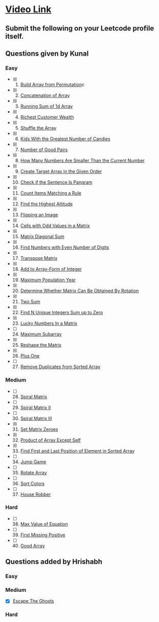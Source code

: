 # [Video Link](https://youtu.be/n60Dn0UsbEk)

## Submit the following on your Leetcode profile itself.

## Questions given by Kunal

### Easy

- [x] 1. [Build Array from Permutation](https://leetcode.com/problems/build-array-from-permutation/)c
- [x] 2. [Concatenation of Array](https://leetcode.com/problems/concatenation-of-array/)
- [x] 3. [Running Sum of 1d Array](https://leetcode.com/problems/running-sum-of-1d-array/)
- [x] 4. [Richest Customer Wealth](https://leetcode.com/problems/richest-customer-wealth/)
- [x] 5. [Shuffle the Array](https://leetcode.com/problems/shuffle-the-array/)
- [x] 6. [Kids With the Greatest Number of Candies](https://leetcode.com/problems/kids-with-the-greatest-number-of-candies/)
- [x] 7. [Number of Good Pairs](https://leetcode.com/problems/number-of-good-pairs/)
- [x] 8. [How Many Numbers Are Smaller Than the Current Number](https://leetcode.com/problems/how-many-numbers-are-smaller-than-the-current-number/)
- [x] 9. [Create Target Array in the Given Order](https://leetcode.com/problems/create-target-array-in-the-given-order/)
- [x] 10. [Check if the Sentence Is Pangram](https://leetcode.com/problems/check-if-the-sentence-is-pangram/)
- [x] 11. [Count Items Matching a Rule](https://leetcode.com/problems/count-items-matching-a-rule/)
- [x] 12. [Find the Highest Altitude](https://leetcode.com/problems/find-the-highest-altitude/)
- [x] 13. [Flipping an Image](https://leetcode.com/problems/flipping-an-image/)
- [x] 14. [Cells with Odd Values in a Matrix](https://leetcode.com/problems/cells-with-odd-values-in-a-matrix/)
- [x] 15. [Matrix Diagonal Sum](https://leetcode.com/problems/matrix-diagonal-sum/)
- [x] 16. [Find Numbers with Even Number of Digits](https://leetcode.com/problems/find-numbers-with-even-number-of-digits/)
- [x] 17. [Transpose Matrix](https://leetcode.com/problems/transpose-matrix/)
- [x] 18. [Add to Array-Form of Integer](https://leetcode.com/problems/add-to-array-form-of-integer/)
- [x] 19. [Maximum Population Year](https://leetcode.com/problems/maximum-population-year/)
- [x] 20. [Determine Whether Matrix Can Be Obtained By Rotation](https://leetcode.com/problems/determine-whether-matrix-can-be-obtained-by-rotation/)
- [x] 21. [Two Sum](https://leetcode.com/problems/two-sum/)
- [x] 22. [Find N Unique Integers Sum up to Zero](https://leetcode.com/problems/find-n-unique-integers-sum-up-to-zero/)
- [x] 23. [Lucky Numbers In a Matrix](https://leetcode.com/problems/lucky-numbers-in-a-matrix/)
- [ ] 24. [Maximum Subarray](https://leetcode.com/problems/maximum-subarray/)
- [x] 25. [Reshape the Matrix](https://leetcode.com/problems/reshape-the-matrix/)
- [x] 26. [Plus One](https://leetcode.com/problems/plus-one/)
- [ ] 27. [Remove Duplicates from Sorted Array](https://leetcode.com/problems/remove-duplicates-from-sorted-array/)

### Medium

- [ ] 28. [Spiral Matrix](https://leetcode.com/problems/spiral-matrix/)
- [ ] 29. [Spiral Matrix II](https://leetcode.com/problems/spiral-matrix-ii/)
- [ ] 30. [Spiral Matrix III](https://leetcode.com/problems/spiral-matrix-iii/)
- [x] 31. [Set Matrix Zeroes](https://leetcode.com/problems/set-matrix-zeroes/)
- [x] 32. [Product of Array Except Self](https://leetcode.com/problems/product-of-array-except-self/)
- [x] 33. [Find First and Last Position of Element in Sorted Array](https://leetcode.com/problems/find-first-and-last-position-of-element-in-sorted-array/)
- [ ] 34. [Jump Game](https://leetcode.com/problems/jump-game/)
- [ ] 35. [Rotate Array](https://leetcode.com/problems/rotate-array/)
- [ ] 36. [Sort Colors](https://leetcode.com/problems/sort-colors/)
- [ ] 37. [House Robber](https://leetcode.com/problems/house-robber/)

### Hard

- [ ] 38. [Max Value of Equation](https://leetcode.com/problems/max-value-of-equation/)
- [ ] 39. [ First Missing Positive](https://leetcode.com/problems/first-missing-positive/)
- [ ] 40. [Good Array](https://leetcode.com/problems/check-if-it-is-a-good-array/)

## Questions added by Hrishabh

### Easy

### Medium

- [x] [Escape The Ghosts](https://leetcode.com/problems/escape-the-ghosts/)

### Hard
